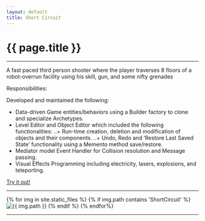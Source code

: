 ```yaml
---
layout: default
title: Short Circuit 
---
```

# {{ page.title }}

---

A fast paced third person shooter where the player traverses 8 floors of a robot-overrun facility using his skill, gun, and some nifty grenades

Responsibilities:

Developed and maintained the following:
+ Data-driven Game entities/behaviors using a Builder factory to clone and specialize Archetypes.
+ Level Editor and Object Editor which included the following functionalities:
..+ Run-time creation, deletion and modification of objects and their components.
..+ Undo, Redo and ‘Restore Last Saved State’ functionality using a Memento method save/restore.
+ Mediator model Event Handler for Collision resolution and Message passing.
+ Visual Effects Programming including electricity, lasers, explosions, and teleporting.

[Try it out!](http://games.digipen.edu/games/shortcircuit)

---

<html>
{% for img in site.static_files %}
    {% if img.path contains 'ShortCircuit' %}
        <img src="{{ img.path }}" alt="{{ img.path }}">
    {% endif %}
{% endfor%}
</html>

---
